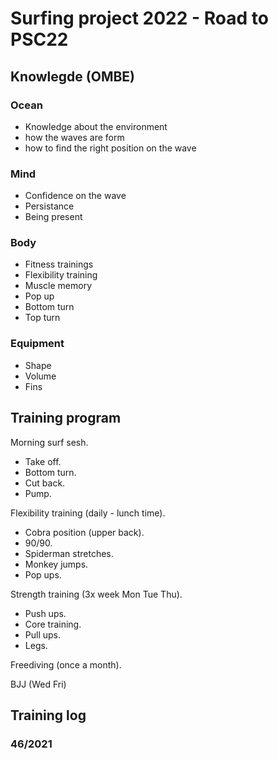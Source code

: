 # Surfing project 2022 - Road to PSC22

## Knowlegde (OMBE)

### Ocean
- Knowledge about the environment
- how the waves are form
- how to find the right position on the wave

### Mind
- Confidence on the wave
- Persistance
- Being present

### Body
- Fitness trainings
- Flexibility training
- Muscle memory
- Pop up
- Bottom turn
- Top turn

### Equipment
- Shape
- Volume
- Fins

## Training program
Morning surf sesh.
- Take off.
- Bottom turn.
- Cut back.
- Pump.

Flexibility training (daily - lunch time).
- Cobra position (upper back).
- 90/90.
- Spiderman stretches.
- Monkey jumps.
- Pop ups.

Strength training (3x week Mon Tue Thu).
- Push ups.
- Core training.
- Pull ups.
- Legs.

Freediving (once a month).

BJJ (Wed Fri)

## Training log

### 46/2021
